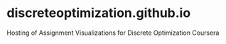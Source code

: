 # discreteoptimization.github.io
Hosting of Assignment Visualizations for Discrete Optimization Coursera
